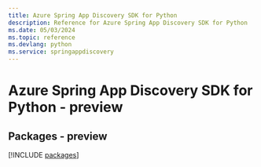 ```yaml
---
title: Azure Spring App Discovery SDK for Python
description: Reference for Azure Spring App Discovery SDK for Python
ms.date: 05/03/2024
ms.topic: reference
ms.devlang: python
ms.service: springappdiscovery
---
```

# Azure Spring App Discovery SDK for Python - preview
## Packages - preview
[!INCLUDE [packages](spring-app-discovery-index.md)]